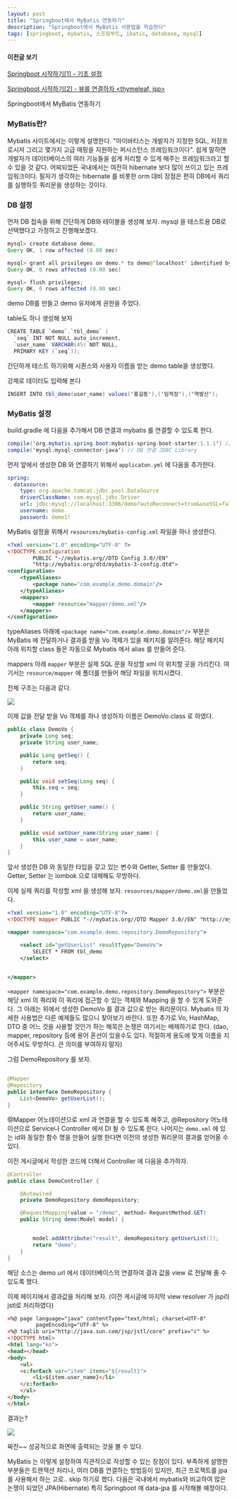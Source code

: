 ```yaml
---
layout: post
title: "Springboot에서 MyBatis 연동하기"
description: "Springboot에서 MyBatis 사용법을 학습한다"
tags: [springboot, mybatis, 스프링부트, ibatis, database, mysql]
---
```

#### 이전글 보기
[Springboot 시작하기[1] - 기초 설정](https://doohwan-yoo.github.io/start-springboot-1/)

[Springboot 시작하기[2] - 뷰를 연결하자 <thymeleaf, jsp>](https://doohwan-yoo.github.io/start-springboot-2/)

Springboot에서 MyBatis 연동하기

### MyBatis란?
Mybatis 사이트에서는 이렇게 설명한다. "마이바티스는 개발자가 지정한 SQL, 저장프로시저 그리고 몇가지 고급 매핑을 지원하는 퍼시스턴스 프레임워크이다". 쉽게 말하면 개발자가 데이터베이스의 여러 기능들을 쉽게 처리할 수 있게 해주는 프레임워크라고 할 수 있을 것 같다. 어찌되었든 국내에서는 여전히 hibernate 보다 많이 쓰이고 있는 프레임워크이다. 필자가 생각하는 hibernate 를 비롯한 orm 대비 장점은 편히 DB에서 쿼리를 실행하듯 쿼리문을 생성하는 것이다.

### DB 설정

먼저 DB 접속을 위해 간단하게 DB와 테이블을 생성해 보자. mysql 을 테스트용 DB로 선택했다고 가정하고 진행해보겠다.

```java
mysql> create database demo;
Query OK, 1 row affected (0.00 sec)

mysql> grant all privileges on demo.* to demo@'localhost' identified by 'demo1!';
Query OK, 0 rows affected (0.00 sec)

mysql> flush privileges;
Query OK, 0 rows affected (0.00 sec)
```

demo DB를 만들고 demo 유저에게 권한을 주었다.

table도 하나 생성해 보자
```java
CREATE TABLE `demo`.`tbl_demo` (
  `seq` INT NOT NULL auto_increment,
  `user_name` VARCHAR(45) NOT NULL,
  PRIMARY KEY (`seq`));


```

간단하게 테스트 하기위해 시퀀스와 사용자 이름을 받는 demo table을 생성했다.

강제로 데이터도 입력해 본다
```java
INSERT INTO tbl_demo(user_name) values('홍길동'),('임꺽정'),('역발산');
```

### MyBatis 설정
build.gradle 에 다음을 추가해서 DB 연결과 mybatis 를 연결할 수 있도록 한다.
```java
compile('org.mybatis.spring.boot:mybatis-spring-boot-starter:1.1.1') // MyBatis 라이브러리
compile('mysql:mysql-connector-java') // DB 연결 JDBC Library
```

먼저 앞에서 생성한 DB 와 연결하기 위해서 `applicaton.yml` 에 다음을 추가한다.

```yml
spring:
  datasource:
    type: org.apache.tomcat.jdbc.pool.DataSource
    driverClassName: com.mysql.jdbc.Driver
    url: jdbc:mysql://localhost:3306/demo?autoReconnect=true&useSSL=false
    username: demo
    password: demo1!
```

MyBatis 설정을 위해서 `resources/mybatis-config.xml` 파일을 하나 생성한다.

```xml
<?xml version="1.0" encoding="UTF-8" ?>
<!DOCTYPE configuration
        PUBLIC "-//mybatis.org//DTD Config 3.0//EN"
        "http://mybatis.org/dtd/mybatis-3-config.dtd">
<configuration>
    <typeAliases>
        <package name="com.example.demo.domain"/>
    </typeAliases>
    <mappers>
        <mapper resource="mapper/demo.xml"/>
    </mappers>
</configuration>
```

typeAliases 아래에 `<package name="com.example.demo.domain"/>` 부분은 MyBatis 에 전달하거나 결과를 받을 Vo 객체가 있을 패키지를 알려준다. 해당 패키지 아래 위치할 class 들은 자동으로 Mybatis 에서 alias 를 만들어 준다.

mappers 아래 `mapper` 부분은 실제 SQL 문을 작성할 xml 이 위치할 곳을 가리킨다. 여기서는 `resource/mapper` 에 폴더를 만들어 해당 파일을 위치시켰다.

전체 구조는 다음과 같다.

<img src="../images/mybatis-1.png">

이제 값을 전달 받을 Vo 객체를 하나 생성하자 이름은 DemoVo.class 로 하였다.

```java
public class DemoVo {
    private Long seq;
    private String user_name;

    public Long getSeq() {
        return seq;
    }

    public void setSeq(Long seq) {
        this.seq = seq;
    }

    public String getUser_name() {
        return user_name;
    }

    public void setUser_name(String user_name) {
        this.user_name = user_name;
    }
}
```
앞서 생성한 DB 와 동일한 타입을 갖고 있는 변수와 Getter, Setter 를 만들었다. Getter, Setter 는 lombok 으로 대체해도 무방하다.

이제 실제 쿼리를 작성할 xml 을 생성해 보자. `resources/mapper/demo.xml`을 만들었다.

```xml
<?xml version="1.0" encoding="UTF-8"?>
<!DOCTYPE mapper PUBLIC "-//mybatis.org//DTD Mapper 3.0//EN" "http://mybatis.org/dtd/mybatis-3-mapper.dtd">

<mapper namespace="com.example.demo.repository.DemoRepository">

    <select id="getUserList" resultType="DemoVo">
        SELECT * FROM tbl_demo
    </select>


</mapper>
```
`<mapper namespace="com.example.demo.repository.DemoRepository">` 부분은 해당 xml 의 쿼리와 이 쿼리에 접근할 수 있는 객체와 Mapping 을 할 수 있게 도와준다. 그 아래는 위에서 생성한 DemoVo 를 결과 값으로 받는 쿼리문이다. Mybatis 의 자세한 사용법은 다른 예제들도 많으니 찾아보기 바란다. 또한 추가로 Vo, HashMap, DTO 중 어느 것을 사용할 것인가 하는 해묵은 논쟁은 여기서는 배제하기로 한다.
(dao, mapper, repository 등에 용어 혼선이 있을수도 있다. 적절하게 용도에 맞게 이름을 지어주셔도 무방하다. 큰 의미를 부여하지 말자)

그럼 DemoRepository 를 보자.
```java

@Mapper
@Repository
public interface DemoRepository {
    List<DemoVo> getUserList();
}
```
@Mapper 어노테이션으로 xml 과 연결을 할 수 있도록 해주고, @Repository 어노테이션으로 Service나 Controller 에서 DI 될 수 있도록 한다.
나머지는 `demo.xml` 에 있는 id와 동일한 함수 명을 만들어 실행 한다면 이전의 생성한 쿼리문의 결과를 얻어올 수 있다.

이전 게시글에서 작성한 코드에 더해서 Controller 에 다음을 추가하자.

```java
@Controller
public class DemoController {

    @Autowired
    private DemoRepository demoRepository;

    @RequestMapping(value = "/demo", method= RequestMethod.GET)
    public String demo(Model model) {


        model.addAttribute("result", demoRepository.getUserList());
        return "demo";
    }
}
```
해당 소스는 demo url 에서 데이터베이스의 연결하여 결과 값을 view 로 전달해 줄 수 있도록 했다.

이제 페이지에서 결과값을 처리해 보자. (이전 게시글에 마지막 view resolver 가 jsp라 jstl로 처리하였다)

```html
<%@ page language="java" contentType="text/html; charset=UTF-8"
         pageEncoding="UTF-8" %>
<%@ taglib uri="http://java.sun.com/jsp/jstl/core" prefix="c" %>
<!DOCTYPE html>
<html lang="ko">
<head></head>
<body>
    <ul>
    <c:forEach var="item" items="${result}">
        <li>${item.user_name}</li>
    </c:forEach>
    </ul>
</body>
</html>
```

결과는?

<img src="../images/mybatis-2.png">

짜잔~~ 성공적으로 화면에 출력되는 것을 볼 수 있다.

MyBatis 는 이렇게 설정하여 직관적으로 작성할 수 있는 장점이 있다.
부족하게 설명한 부분들은 트랜잭션 처리나, 여러 DB를 연결하는 방법등이 있지만, 최근 프로젝트를 jpa 를 사용해서 하는 고로.. skip 하기로 했다.
다음은 국내에서 mybatis와 비교하여 많은 논쟁이 되었던 JPA(Hibernate) 특히 Springboot 에 data-jpa 를 시작해볼 예정이다.
